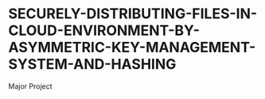 # SECURELY-DISTRIBUTING-FILES-IN-CLOUD-ENVIRONMENT-BY-ASYMMETRIC-KEY-MANAGEMENT-SYSTEM-AND-HASHING
Major Project
